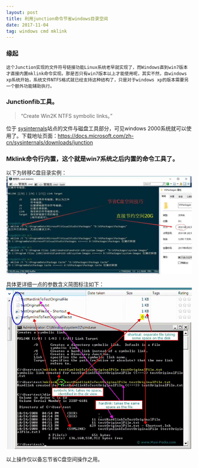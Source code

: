 ```yaml
---
layout: post
title: 利用junction命令节省windows目录空间
date: 2017-11-04
tag: windows cmd mklink
---
```

### 缘起
    这个Junction实现的文件符号链接功能Linux系统老早就实现了，而Windows直到win7版本才直接内置mklink命令实现。那是否只有win7版本以上才能使用呢，其实不然，自windows xp系统开始，系统文件NTFS格式就已经支持这种结构了，只是对于windows xp的版本需要另一个额外功能辅助执行。

###  Junctionfib工具。
>“Create Win2K NTFS symbolic links。”

位于 [sysinternals](https://docs.microsoft.com/zh-cn/sysinternals/downloads/file-and-disk-utilities)站点的文件与磁盘工具部分，可见windows 2000系统就可以使用了。下载地址页面：https://docs.microsoft.com/zh-cn/sysinternals/downloads/junction

###  Mklink命令行内置，这个就是win7系统之后内置的命令工具了。
以下为转移C盘目录实例：
![MKLINK实例](https://github.com/ridgew/ridgew.github.io/blob/master/images/MKLINK_Smaple.JPG?raw=true)

   具体更详细一点的参数含义简图标注如下：
![MKLINK参数](https://github.com/ridgew/ridgew.github.io/blob/master/images/MKLINK_Params.JPG?raw=true)

   以上操作仅以备忘节省C盘空间操作之用。
